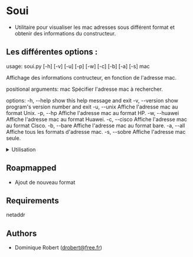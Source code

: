 
# Soui
- Utilitaire pour visualiser les mac adresses sous différent format et obtenir des informations du constructeur.

## Les différentes options :
usage: soui.py [-h] [-v] [-u] [-p] [-w] [-c] [-b] [-a] [-s] mac

Affichage des informations contructeur, en fonction de l'adresse mac.

positional arguments:
  mac            Spécifier l'adresse mac à rechercher.

options:
  -h, --help     show this help message and exit
  -v, --version  show program's version number and exit
  -u, --unix     Affiche l'adresse mac au format Unix.
  -p, --hp       Affiche l'adresse mac au format HP.
  -w, --huawei   Affiche l'adresse mac au format Huawei.
  -c, --cisco    Affiche l'adresse mac au format Cisco.
  -b, --bare     Affiche l'adresse mac au format bare.
  -a, --all      Affiche tous les formats d'adresse mac.
  -s, --sobre    Affiche l'adresse mac seule.

<details>
    <summary>
        Utilisation
    </summary>

## Utilisation :
- Liste les différents formats
soui.py -a 0012ff
---------------------------------------------
Format Unix     : 00:12:ff:00:00:00
---------------------------------------------
Format Cisco    : 0012.ff00.0000
---------------------------------------------
Format HP       : 0012FF-000000
---------------------------------------------
Format Huawei   : 0012-FF00-0000
---------------------------------------------
Format Bare     : 0012FF000000
---------------------------------------------
Format Normal   : 00-12-FF-00-00-00
---------------------------------------------

- Affiche un format et les informations du constructeur.
soui.py -c 0012ff
---------------------------------------------
Format Cisco    : 0012.ff00.0000
Cette @mac appartient à : Lely Industries N.V.

Son adresse postale est :
	Weverskade 110
	Maassluis  Zuid-Holland  3147PA
	NL

---------------------------------------------
</details>

## Roapmapped
- Ajout de nouveau format

## Requirements
netaddr

## Authors
 * Dominique Robert ([drobert@free.fr](mailto:drobert@free.fr))
